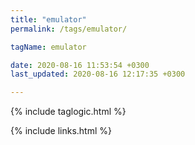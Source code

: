 ```yaml
---
title: "emulator"
permalink: /tags/emulator/

tagName: emulator

date: 2020-08-16 11:53:54 +0300
last_updated: 2020-08-16 12:17:35 +0300

---
```


{% include taglogic.html %}

{% include links.html %}
